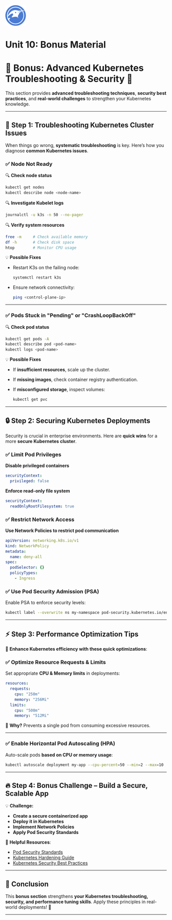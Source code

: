 <div class="flex-container">
        <img src="https://github.com/ProfessionalLinuxUsersGroup/img/blob/main/Assets/Logos/ProLUG_Round_Transparent_LOGO.png?raw=true" width="64" height="64"></img>
    <p>
        <h1>Unit 10: Bonus Material</h1>
    </p>
</div>

# 🎯 **Bonus: Advanced Kubernetes Troubleshooting & Security** 🚀

This section provides **advanced troubleshooting techniques**, **security best practices**, and **real-world challenges** to strengthen your Kubernetes knowledge.

---

## 🔎 **Step 1: Troubleshooting Kubernetes Cluster Issues**

When things go wrong, **systematic troubleshooting** is key. Here’s how you diagnose **common Kubernetes issues**.

### ✅ **Node Not Ready**

🔍 **Check node status**

```sh
kubectl get nodes
kubectl describe node <node-name>
```

🔍 **Investigate Kubelet logs**

```sh
journalctl -u k3s -n 50 --no-pager
```

🔍 **Verify system resources**

```sh
free -m     # Check available memory
df -h       # Check disk space
htop        # Monitor CPU usage
```

💡 **Possible Fixes**

- Restart K3s on the failing node:
    
    ```sh
    systemctl restart k3s
    ```
    
- Ensure network connectivity:
    
    ```sh
    ping <control-plane-ip>
    ```
    

---

### ✅ **Pods Stuck in "Pending" or "CrashLoopBackOff"**

🔍 **Check pod status**

```sh
kubectl get pods -A
kubectl describe pod <pod-name>
kubectl logs <pod-name>
```

💡 **Possible Fixes**

- If **insufficient resources**, scale up the cluster.
- If **missing images**, check container registry authentication.
- If **misconfigured storage**, inspect volumes:
    
    ```sh
    kubectl get pvc
    ```
    

---

## 🔒 **Step 2: Securing Kubernetes Deployments**

Security is crucial in enterprise environments. Here are **quick wins** for a more **secure Kubernetes cluster**.

### ✅ **Limit Pod Privileges**

**Disable privileged containers**

```yaml
securityContext:
  privileged: false
```

**Enforce read-only file system**

```yaml
securityContext:
  readOnlyRootFilesystem: true
```

### ✅ **Restrict Network Access**

**Use Network Policies to restrict pod communication**

```yaml
apiVersion: networking.k8s.io/v1
kind: NetworkPolicy
metadata:
  name: deny-all
spec:
  podSelector: {}
  policyTypes:
    - Ingress
```

### ✅ **Use Pod Security Admission (PSA)**

Enable PSA to enforce security levels:

```sh
kubectl label --overwrite ns my-namespace pod-security.kubernetes.io/enforce=restricted
```

---

## ⚡ **Step 3: Performance Optimization Tips**

🚀 **Enhance Kubernetes efficiency with these quick optimizations**:

### ✅ **Optimize Resource Requests & Limits**

Set appropriate **CPU & Memory limits** in deployments:

```yaml
resources:
  requests:
    cpu: "250m"
    memory: "256Mi"
  limits:
    cpu: "500m"
    memory: "512Mi"
```

📌 **Why?** Prevents a single pod from consuming excessive resources.

---

### ✅ **Enable Horizontal Pod Autoscaling (HPA)**

Auto-scale pods **based on CPU or memory usage**:

```sh
kubectl autoscale deployment my-app --cpu-percent=50 --min=2 --max=10
```

---

## 🔥 **Step 4: Bonus Challenge – Build a Secure, Scalable App**

💡 **Challenge:**

- **Create a secure containerized app**
- **Deploy it in Kubernetes**
- **Implement Network Policies**
- **Apply Pod Security Standards**

📌 **Helpful Resources**:

- [Pod Security Standards](https://kubernetes.io/docs/concepts/security/pod-security-standards/)
- [Kubernetes Hardening Guide](https://www.cisa.gov/kubernetes-hardening-guide)
- [Kubernetes Security Best Practices](https://kubernetes.io/docs/concepts/security/)

---

## 🎯 **Conclusion**

This **bonus section** strengthens **your Kubernetes troubleshooting, security, and performance tuning skills**. Apply these principles in real-world deployments! 🚀

---
